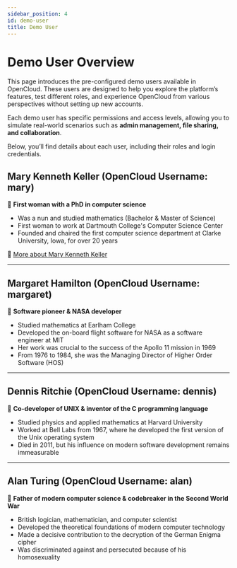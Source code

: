 ```yaml
---
sidebar_position: 4
id: demo-user
title: Demo User
---
```


# **Demo User Overview**

This page introduces the pre-configured demo users available in OpenCloud. These users are designed to help you explore the platform’s features, test different roles, and experience OpenCloud from various perspectives without setting up new accounts.  

Each demo user has specific permissions and access levels, allowing you to simulate real-world scenarios such as **admin management, file sharing, and collaboration**.  

Below, you’ll find details about each user, including their roles and login credentials.


## Mary Kenneth Keller (OpenCloud Username: mary)  
📌 **First woman with a PhD in computer science**  

- Was a nun and studied mathematics (Bachelor & Master of Science)
- First woman to work at Dartmouth College's Computer Science Center
- Founded and chaired the first computer science department at Clarke University, Iowa, for over 20 years

🔗 [More about Mary Kenneth Keller](#)  

---

## Margaret Hamilton (OpenCloud Username: margaret)  
📌 **Software pioneer & NASA developer**  

- Studied mathematics at Earlham College
- Developed the on-board flight software for NASA as a software engineer at MIT
- Her work was crucial to the success of the Apollo 11 mission in 1969
- From 1976 to 1984, she was the Managing Director of Higher Order Software (HOS)

---

## Dennis Ritchie (OpenCloud Username: dennis)  
📌 **Co-developer of UNIX & inventor of the C programming language**  

- Studied physics and applied mathematics at Harvard University
- Worked at Bell Labs from 1967, where he developed the first version of the Unix operating system
- Died in 2011, but his influence on modern software development remains immeasurable

---

## Alan Turing (OpenCloud Username: alan)  
📌 **Father of modern computer science & codebreaker in the Second World War**  

- British logician, mathematician, and computer scientist
- Developed the theoretical foundations of modern computer technology
- Made a decisive contribution to the decryption of the German Enigma cipher
- Was discriminated against and persecuted because of his homosexuality


